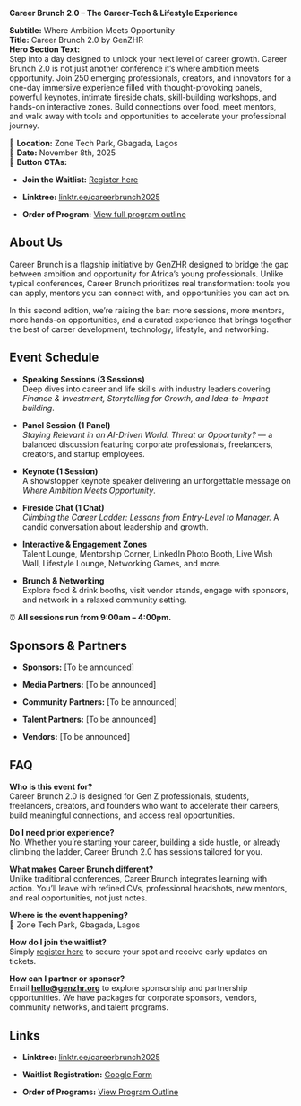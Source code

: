 **Career Brunch 2.0 – The Career-Tech & Lifestyle Experience**

**Subtitle:** Where Ambition Meets Opportunity  
**Title:** Career Brunch 2.0 by GenZHR  
**Hero Section Text:**  
Step into a day designed to unlock your next level of career growth. Career Brunch 2.0 is not just another conference it’s where ambition meets opportunity. Join 250 emerging professionals, creators, and innovators for a one-day immersive experience filled with thought-provoking panels, powerful keynotes, intimate fireside chats, skill-building workshops, and hands-on interactive zones. Build connections over food, meet mentors, and walk away with tools and opportunities to accelerate your professional journey.

📍 **Location:** Zone Tech Park, Gbagada, Lagos  
 📅 **Date:** November 8th, 2025  
 🔗 **Button CTAs:**

* **Join the Waitlist:** [Register here](https://docs.google.com/forms/d/e/1FAIpQLSdoHnRILNznU2yqI7C4_uSv2GNjWFzHdtB6lP-NO4NOUHrorA/viewform)

* **Linktree:** [linktr.ee/careerbrunch2025](https://linktr.ee/careerbrunch2025)

* **Order of Program:** [View full program outline](https://dent-peak-c3c.notion.site/Career-Brunch-2-0-Programs-Outline-25a4704bb4918109a17acfc39216f719?source=copy_link)

## **About Us**

Career Brunch is a flagship initiative by GenZHR designed to bridge the gap between ambition and opportunity for Africa’s young professionals. Unlike typical conferences, Career Brunch prioritizes real transformation: tools you can apply, mentors you can connect with, and opportunities you can act on.

In this second edition, we’re raising the bar: more sessions, more mentors, more hands-on opportunities, and a curated experience that brings together the best of career development, technology, lifestyle, and networking.

## **Event Schedule**

* **Speaking Sessions (3 Sessions)**  
   Deep dives into career and life skills with industry leaders covering *Finance & Investment, Storytelling for Growth, and Idea-to-Impact building*.

* **Panel Session (1 Panel)**  
   *Staying Relevant in an AI-Driven World: Threat or Opportunity?* — a balanced discussion featuring corporate professionals, freelancers, creators, and startup employees.

* **Keynote (1 Session)**  
   A showstopper keynote speaker delivering an unforgettable message on *Where Ambition Meets Opportunity*.

* **Fireside Chat (1 Chat)**  
   *Climbing the Career Ladder: Lessons from Entry-Level to Manager.* A candid conversation about leadership and growth.

* **Interactive & Engagement Zones**  
   Talent Lounge, Mentorship Corner, LinkedIn Photo Booth, Live Wish Wall, Lifestyle Lounge, Networking Games, and more.

* **Brunch & Networking**  
   Explore food & drink booths, visit vendor stands, engage with sponsors, and network in a relaxed community setting.

⏰ **All sessions run from 9:00am – 4:00pm.**

## **Sponsors & Partners**

* **Sponsors:** \[To be announced\]

* **Media Partners:** \[To be announced\]

* **Community Partners:** \[To be announced\]

* **Talent Partners:** \[To be announced\]

* **Vendors:** \[To be announced\]

## **FAQ**

**Who is this event for?**  
Career Brunch 2.0 is designed for Gen Z professionals, students, freelancers, creators, and founders who want to accelerate their careers, build meaningful connections, and access real opportunities.

**Do I need prior experience?**  
 No. Whether you’re starting your career, building a side hustle, or already climbing the ladder, Career Brunch 2.0 has sessions tailored for you.

**What makes Career Brunch different?**  
Unlike traditional conferences, Career Brunch integrates learning with action. You’ll leave with refined CVs, professional headshots, new mentors, and real opportunities, not just notes.

**Where is the event happening?**  
 📍 Zone Tech Park, Gbagada, Lagos

**How do I join the waitlist?**  
 Simply [register here](https://docs.google.com/forms/d/e/1FAIpQLSdoHnRILNznU2yqI7C4_uSv2GNjWFzHdtB6lP-NO4NOUHrorA/viewform) to secure your spot and receive early updates on tickets.

**How can I partner or sponsor?**  
 Email **hello@genzhr.org** to explore sponsorship and partnership opportunities. We have packages for corporate sponsors, vendors, community networks, and talent programs.

## **Links**

* **Linktree:** [linktr.ee/careerbrunch2025](https://linktr.ee/careerbrunch2025)

* **Waitlist Registration:** [Google Form](https://docs.google.com/forms/d/e/1FAIpQLSdoHnRILNznU2yqI7C4_uSv2GNjWFzHdtB6lP-NO4NOUHrorA/viewform)

* **Order of Programs:** [View Program Outline](https://dent-peak-c3c.notion.site/Career-Brunch-2-0-Programs-Outline-25a4704bb4918109a17acfc39216f719?source=copy_link)

